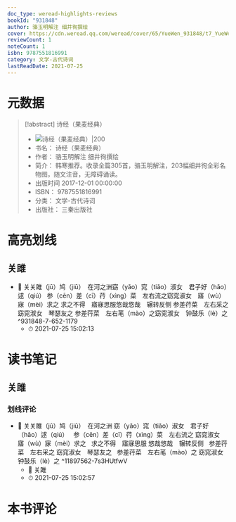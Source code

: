 ```yaml
---
doc_type: weread-highlights-reviews
bookId: "931848"
author: 骆玉明解注 细井徇撰绘
cover: https://cdn.weread.qq.com/weread/cover/65/YueWen_931848/t7_YueWen_931848.jpg
reviewCount: 1
noteCount: 1
isbn: 9787551816991
category: 文学-古代诗词
lastReadDate: 2021-07-25
---
```

# 元数据
> [!abstract] 诗经（果麦经典）
> - ![ 诗经（果麦经典）|200](https://cdn.weread.qq.com/weread/cover/65/YueWen_931848/t7_YueWen_931848.jpg)
> - 书名： 诗经（果麦经典）
> - 作者： 骆玉明解注 细井徇撰绘
> - 简介： 韩寒推荐。收录全篇305首，骆玉明解注，203幅细井徇全彩名物图，随文注音，无障碍诵读。
> - 出版时间 2017-12-01 00:00:00
> - ISBN： 9787551816991
> - 分类： 文学-古代诗词
> - 出版社： 三秦出版社

# 高亮划线

## 关雎


- 📌 关关雎（jū）鸠（jiū）　在河之洲窈（yǎo）窕（tiǎo）淑女　君子好（hǎo）逑（qiú） 参（cēn）差（cī）荇（xìng）菜　左右流之窈窕淑女　寤（wù）寐（mèi）求之 求之不得　寤寐思服悠哉悠哉　辗转反侧 参差荇菜　左右采之窈窕淑女　琴瑟友之 参差荇菜　左右芼（mào）之窈窕淑女　钟鼓乐（lè）之 ^931848-7-652-1179
    - ⏱ 2021-07-25 15:02:13 
# 读书笔记

## 关雎

### 划线评论
- 📌 关关雎（jū）鸠（jiū）　在河之洲
窈（yǎo）窕（tiǎo）淑女　君子好（hǎo）逑（qiú）
 
参（cēn）差（cī）荇（xìng）菜　左右流之
窈窕淑女　寤（wù）寐（mèi）求之
 
求之不得　寤寐思服
悠哉悠哉　辗转反侧
 
参差荇菜　左右采之
窈窕淑女　琴瑟友之
 
参差荇菜　左右芼（mào）之
窈窕淑女　钟鼓乐（lè）之  ^11897562-7s3HUtfwV
    - 💭 关雎
    - ⏱ 2021-07-25 15:02:57
   
# 本书评论
